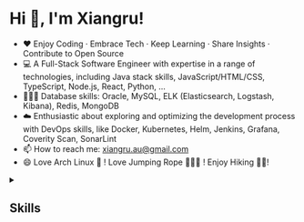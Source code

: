 # Hi 👋, I'm Xiangru!

- ❤️ Enjoy Coding · Embrace Tech · Keep Learning · Share Insights · Contribute to Open Source
- 💻 A Full-Stack Software Engineer with expertise in a range of technologies, including Java stack skills, JavaScript/HTML/CSS, TypeScript, Node.js, React, Python, ...
- 👨🏻‍💻 Database skills: Oracle, MySQL, ELK (Elasticsearch, Logstash, Kibana), Redis, MongoDB
- ☁️ Enthusiastic about exploring and optimizing the development process with DevOps skills, like Docker, Kubernetes, Helm, Jenkins, Grafana, Coverity Scan, SonarLint
- 📫 How to reach me: [xiangru.au@gmail.com](mailto:xiangru.au@gmail.com)
- 😄 Love Arch Linux 🐧 ! Love Jumping Rope 🏋🏻‍♀️ ! Enjoy Hiking 🚶‍♂️!

<details>

<summary><h2>Skills</h2></summary>
  
### Programming Languages
![Languages](https://skillicons.dev/icons?i=java,js,ts,python,cpp,bash)

### Backend Technologies
![Backend](https://skillicons.dev/icons?i=spring,hibernate,kafka,maven)

### Frontend Technologies
![Frontend](https://skillicons.dev/icons?i=react,html,css,jquery,nodejs,bootstrap)

### Databases
![Databases](https://skillicons.dev/icons?i=mysql,elasticsearch,redis,mongodb,postgres)

### DevOps
![DevOps](https://skillicons.dev/icons?i=linux,nginx,docker,kubernetes,jenkins,grafana,aws)

### Agile Tools
![Agile Tools](https://skillicons.dev/icons?i=bitbucket,git,gitlab)

### Other Tools & Dev Env
![Other Tools](https://skillicons.dev/icons?i=idea,vscode,eclipse,arch,obsidian,postman)

</details>


<!--
<img align="right" alt="Xiangru's GitHub stats" src="https://github-readme-stats.vercel.app/api?username=sissilab" />

- 🌱 I’m currently learning AWS
- 📫 How to reach me: [xiangru.au@gmail.com](mailto:xiangru.au@gmail.com)

### Languages and Tools:
![Java](https://img.shields.io/badge/java-%23ED8B00.svg?style=for-the-badge&logo=openjdk&logoColor=white)
![JavaScript](https://img.shields.io/badge/javascript-%23323330.svg?style=for-the-badge&logo=javascript&logoColor=%23F7DF1E)
![HTML5](https://img.shields.io/badge/html5-%23E34F26.svg?style=for-the-badge&logo=html5&logoColor=white)
![CSS3](https://img.shields.io/badge/css3-%231572B6.svg?style=for-the-badge&logo=css3&logoColor=white)
![Python](https://img.shields.io/badge/python-3670A0?style=for-the-badge&logo=python&logoColor=ffdd54)
![TypeScript](https://img.shields.io/badge/typescript-%23007ACC.svg?style=for-the-badge&logo=typescript&logoColor=white)





**sissilab/sissilab** is a ✨ _special_ ✨ repository because its `README.md` (this file) appears on your GitHub profile.

Here are some ideas to get you started:

- 🔭 I’m currently working on ...
- 🌱 I’m currently learning ...
- 👯 I’m looking to collaborate on ...
- 🤔 I’m looking for help with ...
- 💬 Ask me about ...
- 📫 How to reach me: ...
- 😄 Pronouns: ...
- ⚡ Fun fact: ...

Badge: https://github.com/Ileriayo/markdown-badges
-->
